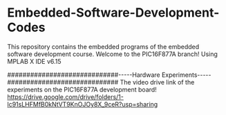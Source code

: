 # Embedded-Software-Development-Codes
This repository contains the embedded programs of the embedded software development course.
Welcome to the PIC16F877A branch!
Using MPLAB X IDE v6.15

#############################-----Hardware Experiments-----#############################
The video drive link of the experiments on the PIC16F877A development board!
https://drive.google.com/drive/folders/1-lc91sLHFMfB0kNtVT9KnOJOy8X_9ceR?usp=sharing
